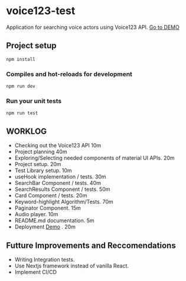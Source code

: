 # voice123-test

Application for searching voice actors using Voice123 API. [Go to DEMO](https://ifymatics.github.io/voice123-test/)

## Project setup

```
npm install
```

### Compiles and hot-reloads for development

```
npm run dev
```

### Run your unit tests

```
npm run test
```

## WORKLOG

- Checking out the Voice123 API 10m
- Project planning 40m
- Exploring/Selecting needed components of material UI APIs. 20m
- Project setup. 20m
- Test Library setup. 10m
- useHook implementation / tests. 30m
- SearchBar Component / tests. 40m
- SearchResults Component / tests. 50m
- Card Component / tests. 20m
- Keyword-highlight Algorithm/Tests. 70m
- Paginator Component. 15m
- Audio player. 10m
- README.md documentation. 5m
- Deployment [Demo](https://ifymatics.github.io/voice123-test/) . 20m

## Futture Improvements and Reccomendations

- Writing Integration tests.
- Use Nextjs framework instead of vanilla React.
- Implement CI/CD
